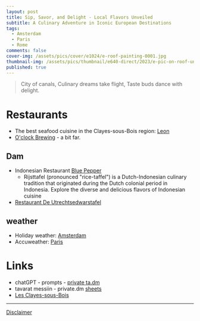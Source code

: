 ```yaml
---
layout: post
title: Sip, Savor, and Delight - Local Flavors Unveiled
subtitle: A Culinary Adventure in Iconic European Destinations
tags:
  - Amsterdam
  - Paris
  - Rome
comments: false
cover-img: /assets/pics/cover/e1024/e-roof-painting-0001.jpg
thumbnail-img: /assets/pics/thumbnail/e640-direct/2023/e-pic-on-roof-uncle-0001.jpg
published: true
---
```


> City of canals,
Culinary dreams take flight,
Taste buds dance with delight.

# Restaurants

- The best seafood cuisine in the Clayes-sous-Bois region: [Leon](https://brasserie.restaurantleon.fr/fr/les-clayes-sous-bois)
- [O'clock Brewing](https://oclockbrewing.fr/en/) - a bit far.

## Dam

- Indonesian Restaurant [Blue Pepper](https://restaurantbluepepper.com/)
  - Rijsttafel (pronounced "rice-taffel") is a Dutch-Indonesian culinary tradition that originated during the Dutch colonial period in Indonesia. Explore the diverse and delicious flavors of Indonesian cuisine
- [Restaurant De Utrechtsedwarstafel](https://www.utrechtsedwarstafel.com/)

## weather

  - Holiday weather: [Amsterdam](https://www.holiday-weather.com/amsterdam/averages/november/)
  - Accuweather: [Paris](https://www.accuweather.com/en/fr/paris/623/weather-forecast/623)
  
# Links

- chatGPT - prompts - [private ta.dm](https://docs.google.com/document/d/1n1Vl_3XI5mYtdwjpzkOmbijMq9S61ba18t5PttlT9xE/edit?usp=sharing)
- tavarat messiin - private.dm [sheets](https://docs.google.com/spreadsheets/d/19BkGyPCeYUFju6qmrPmDd3s-zcD2MNX5jRguvoorb1c/edit?usp=sharing)
- [Les Clayes-sous-Bois](https://www.google.com/maps/place/78340+Les+Clayes-sous-Bois,+Ranska/@48.8168324,1.944485)

---

[Disclaimer](https://talonendm.github.io/disclaimer)

